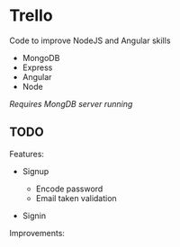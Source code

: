 # Trello

Code to improve NodeJS and Angular skills

* MongoDB
* Express
* Angular
* Node

*Requires MongDB server running*

## TODO

Features:

* Signup
  * Encode password
  * Email taken validation

* Signin

Improvements:
